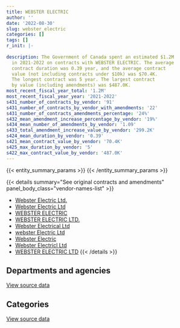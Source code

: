 ```yaml
---
title: WEBSTER ELECTRIC
author: ''
date: '2022-08-30'
slug: webster_electric
categories: []
tags: []
r_init: |-
  
description: The Government of Canada spent an estimated $1.2M
  in 2021-2022 on contracts with WEBSTER ELECTRIC. The average
  contract duration was 0.39 year, and the average contract
  value (not including contracts under $10k) was $70.4K.
  The longest contract was 5 year. The largest contract
  by value (including amendments) was $487.0K.
most_recent_fiscal_year_total: '1.2M'
most_recent_fiscal_year_year: '2021-2022'
s431_number_of_contracts_by_vendor: '91'
s431_number_of_contracts_by_vendor_with_amendments: '22'
s431_number_of_contracts_amendments_percentage: '24%'
s432_mean_amendment_increase_percentage_by_vendor: '19%'
s434_mean_number_of_amendments_by_vendor: '1.09'
s433_total_amendment_increase_value_by_vendor: '299.2K'
s424_mean_duration_by_vendor: '0.39'
s421_mean_contract_value_by_vendor: '70.4K'
s425_max_duration_by_vendor: '5'
s422_max_contract_value_by_vendor: '487.0K'
---
```


<script src="/rmarkdown-libs/htmlwidgets/htmlwidgets.js"></script>
<link href="/rmarkdown-libs/datatables-css/datatables-crosstalk.css" rel="stylesheet" />
<script src="/rmarkdown-libs/datatables-binding/datatables.js"></script>
<script src="/rmarkdown-libs/jquery/jquery-3.6.0.min.js"></script>
<link href="/rmarkdown-libs/dt-core-bootstrap/css/dataTables.bootstrap.min.css" rel="stylesheet" />
<link href="/rmarkdown-libs/dt-core-bootstrap/css/dataTables.bootstrap.extra.css" rel="stylesheet" />
<script src="/rmarkdown-libs/dt-core-bootstrap/js/jquery.dataTables.min.js"></script>
<script src="/rmarkdown-libs/dt-core-bootstrap/js/dataTables.bootstrap.min.js"></script>
<link href="/rmarkdown-libs/crosstalk/css/crosstalk.min.css" rel="stylesheet" />
<script src="/rmarkdown-libs/crosstalk/js/crosstalk.min.js"></script>
<script src="/rmarkdown-libs/htmlwidgets/htmlwidgets.js"></script>
<link href="/rmarkdown-libs/datatables-css/datatables-crosstalk.css" rel="stylesheet" />
<script src="/rmarkdown-libs/datatables-binding/datatables.js"></script>
<script src="/rmarkdown-libs/jquery/jquery-3.6.0.min.js"></script>
<link href="/rmarkdown-libs/dt-core-bootstrap/css/dataTables.bootstrap.min.css" rel="stylesheet" />
<link href="/rmarkdown-libs/dt-core-bootstrap/css/dataTables.bootstrap.extra.css" rel="stylesheet" />
<script src="/rmarkdown-libs/dt-core-bootstrap/js/jquery.dataTables.min.js"></script>
<script src="/rmarkdown-libs/dt-core-bootstrap/js/dataTables.bootstrap.min.js"></script>
<link href="/rmarkdown-libs/crosstalk/css/crosstalk.min.css" rel="stylesheet" />
<script src="/rmarkdown-libs/crosstalk/js/crosstalk.min.js"></script>

{{< entity_summary_params >}}
{{< /entity_summary_params >}}

{{< details summary="See original contracts and amendments" panel_body_class="vendor-names-list" >}}
- [Webster Electric Ltd.](https://search.open.canada.ca/en/ct/?sort=contract_value_f%20desc&page=1&search_text=%22Webster%20Electric%20Ltd.%22)
- [Webster Electric Ltd](https://search.open.canada.ca/en/ct/?sort=contract_value_f%20desc&page=1&search_text=%22Webster%20Electric%20Ltd%22)
- [WEBSTER ELECTRIC](https://search.open.canada.ca/en/ct/?sort=contract_value_f%20desc&page=1&search_text=%22WEBSTER%20ELECTRIC%22)
- [WEBSTER ELECTRIC LTD.](https://search.open.canada.ca/en/ct/?sort=contract_value_f%20desc&page=1&search_text=%22WEBSTER%20ELECTRIC%20LTD.%22)
- [Webster Electrical Ltd](https://search.open.canada.ca/en/ct/?sort=contract_value_f%20desc&page=1&search_text=%22Webster%20Electrical%20Ltd%22)
- [webster Electric Ltd](https://search.open.canada.ca/en/ct/?sort=contract_value_f%20desc&page=1&search_text=%22webster%20Electric%20Ltd%22)
- [Webster Electric](https://search.open.canada.ca/en/ct/?sort=contract_value_f%20desc&page=1&search_text=%22Webster%20Electric%22)
- [Webster Electricl Ltd](https://search.open.canada.ca/en/ct/?sort=contract_value_f%20desc&page=1&search_text=%22Webster%20Electricl%20Ltd%22)
- [WEBSTER ELECTRIC LTD](https://search.open.canada.ca/en/ct/?sort=contract_value_f%20desc&page=1&search_text=%22WEBSTER%20ELECTRIC%20LTD%22)
{{< /details >}}

## Departments and agencies

<div id="htmlwidget-1" style="width:100%;height:auto;" class="datatables html-widget"></div>
<script type="application/json" data-for="htmlwidget-1">{"x":{"style":"bootstrap","filter":"none","vertical":false,"data":[["<a href=\"/departments/dfo-mpo/\">Fisheries and Oceans Canada<\/a>","<a href=\"/departments/dnd-mdn/\">National Defence<\/a>"],[383191.25,140797.02],[363099.5,731468.34],[1089905.16,630703.51],[1078103.18,146062.63]],"container":"<table class=\"table table-striped table-hover row-border order-column display\">\n  <thead>\n    <tr>\n      <th>Department<\/th>\n      <th>2018-2019<\/th>\n      <th>2019-2020<\/th>\n      <th>2020-2021<\/th>\n      <th>2021-2022<\/th>\n    <\/tr>\n  <\/thead>\n<\/table>","options":{"order":[[4,"desc"]],"pageLength":10,"autoWidth":true,"columnDefs":[{"targets":1,"render":"function(data, type, row, meta) {\n    return type !== 'display' ? data : DTWidget.formatCurrency(data, \"$\", 2, 3, \",\", \".\", true, null);\n  }"},{"targets":2,"render":"function(data, type, row, meta) {\n    return type !== 'display' ? data : DTWidget.formatCurrency(data, \"$\", 2, 3, \",\", \".\", true, null);\n  }"},{"targets":3,"render":"function(data, type, row, meta) {\n    return type !== 'display' ? data : DTWidget.formatCurrency(data, \"$\", 2, 3, \",\", \".\", true, null);\n  }"},{"targets":4,"render":"function(data, type, row, meta) {\n    return type !== 'display' ? data : DTWidget.formatCurrency(data, \"$\", 2, 3, \",\", \".\", true, null);\n  }"},{"width":"16%","targets":[1,2,3,4]},{"className":"dt-right","targets":[1,2,3,4]}],"orderClasses":false}},"evals":["options.columnDefs.0.render","options.columnDefs.1.render","options.columnDefs.2.render","options.columnDefs.3.render"],"jsHooks":[]}</script>
<p class="text-right">
<a href="https://github.com/GoC-Spending/contracts-data/tree/main/data/out/vendors/webster_electric/summary_by_fiscal_year_by_department.csv" class="source-data-link btn btn-link">View source data</a>
</p>

## Categories

<div id="htmlwidget-2" style="width:100%;height:auto;" class="datatables html-widget"></div>
<script type="application/json" data-for="htmlwidget-2">{"x":{"style":"bootstrap","filter":"none","vertical":false,"data":[["<a href=\"/categories/facilities_and_construction/\">Facilities and construction<\/a>","<a href=\"/categories/defence/\">Defence<\/a>","<a href=\"/categories/transportation_and_logistics/\">Transportation and logistics<\/a>","<a href=\"/categories/industrial_products_and_services/\">Industrial products and services<\/a>"],[502915.82,null,21072.45,null],[1023230.85,null,13621.13,57715.86],[1673371.48,17291.19,null,29946],[1207471.52,null,null,16694.29]],"container":"<table class=\"table table-striped table-hover row-border order-column display\">\n  <thead>\n    <tr>\n      <th>Category<\/th>\n      <th>2018-2019<\/th>\n      <th>2019-2020<\/th>\n      <th>2020-2021<\/th>\n      <th>2021-2022<\/th>\n    <\/tr>\n  <\/thead>\n<\/table>","options":{"order":[[4,"desc"]],"dom":"t","pageLength":30,"autoWidth":true,"columnDefs":[{"targets":1,"render":"function(data, type, row, meta) {\n    return type !== 'display' ? data : DTWidget.formatCurrency(data, \"$\", 2, 3, \",\", \".\", true, null);\n  }"},{"targets":2,"render":"function(data, type, row, meta) {\n    return type !== 'display' ? data : DTWidget.formatCurrency(data, \"$\", 2, 3, \",\", \".\", true, null);\n  }"},{"targets":3,"render":"function(data, type, row, meta) {\n    return type !== 'display' ? data : DTWidget.formatCurrency(data, \"$\", 2, 3, \",\", \".\", true, null);\n  }"},{"targets":4,"render":"function(data, type, row, meta) {\n    return type !== 'display' ? data : DTWidget.formatCurrency(data, \"$\", 2, 3, \",\", \".\", true, null);\n  }"},{"width":"16%","targets":[1,2,3,4]},{"className":"dt-right","targets":[1,2,3,4]}],"orderClasses":false,"lengthMenu":[10,25,30,50,100]}},"evals":["options.columnDefs.0.render","options.columnDefs.1.render","options.columnDefs.2.render","options.columnDefs.3.render"],"jsHooks":[]}</script>
<p class="text-right">
<a href="https://github.com/GoC-Spending/contracts-data/tree/main/data/out/vendors/webster_electric/summary_by_fiscal_year_by_category.csv" class="source-data-link btn btn-link">View source data</a>
</p>
